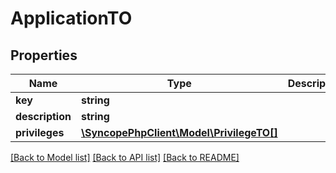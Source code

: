 # ApplicationTO

## Properties
Name | Type | Description | Notes
------------ | ------------- | ------------- | -------------
**key** | **string** |  | [optional] 
**description** | **string** |  | [optional] 
**privileges** | [**\SyncopePhpClient\Model\PrivilegeTO[]**](PrivilegeTO.md) |  | [optional] 

[[Back to Model list]](../README.md#documentation-for-models) [[Back to API list]](../README.md#documentation-for-api-endpoints) [[Back to README]](../README.md)



